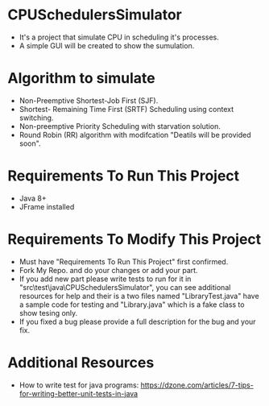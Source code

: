 # CPUSchedulersSimulator
* It's a project that simulate CPU in scheduling it's processes.
* A simple GUI will be created to show the sumulation.

# Algorithm to simulate
* Non-Preemptive Shortest-Job First (SJF).
* Shortest- Remaining Time First (SRTF)  Scheduling  using context switching.
* Non-preemptive  Priority Scheduling with starvation solution.
* Round Robin (RR) algorithm with modifcation "Deatils will be provided soon".

# Requirements To Run This Project
* Java 8+
* JFrame installed

# Requirements To Modify This Project
* Must have "Requirements To Run This Project" first confirmed.
* Fork My Repo. and do your changes or add your part.
* If you add new part please write tests to run for it in "src\test\java\CPUSchedulersSimulator", you can see additional resources for help and their is a two files named "LibraryTest.java" have a sample code for testing and "Library.java" which is a fake class to show tesing only.
* If you fixed a bug please provide a full description for the bug and your fix.

# Additional Resources
* How to write test for java programs: https://dzone.com/articles/7-tips-for-writing-better-unit-tests-in-java


